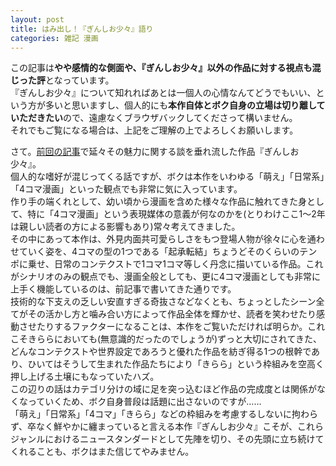 ```yaml
---
layout: post
title: はみ出し！『ぎんしお少々』語り
categories: 雑記 漫画
---
```


この記事は**やや感情的な側面や、『ぎんしお少々』以外の作品に対する視点も混じった評**となっています。  
『ぎんしお少々』について知れればあとは一個人の心情なんてどうでもいい、という方が多いと思いますし、個人的にも**本作自体とボク自身の立場は切り離していただきたい**ので、遠慮なくブラウザバックしてくださって構いません。  
それでもご覧になる場合は、上記をご理解の上でよろしくお願いします。

さて。[前回の記事][Ref1]で延々その魅力に関する談を垂れ流した作品『ぎんしお少々』。  
個人的な嗜好が混じってくる話ですが、ボクは本作をいわゆる「萌え」「日常系」「4コマ漫画」といった観点でも非常に気に入っています。  
作り手の端くれとして、幼い頃から漫画を含めた様々な作品に触れてきた身として、特に「4コマ漫画」という表現媒体の意義が何なのかを(とりわけここ1〜2年は親しい読者の方による影響もあり)常々考えてきました。  
その中にあって本作は、外見内面共可愛らしさをもつ登場人物が徐々に心を通わせていく姿を、4コマの型の1つである「起承転結」ちょうどそのくらいのテンポに乗せ、日常のコンテクストで1コマ1コマ等しく丹念に描いている作品。これがシナリオのみの観点でも、漫画全般としても、更に4コマ漫画としても非常に上手く機能しているのは、前記事で書いてきた通りです。  
技術的な下支えの乏しい安直すぎる奇抜さなどなくとも、ちょっとしたシーン全てがその活かし方と噛み合い方によって作品全体を輝かせ、読者を笑わせたり感動させたりするファクターになることは、本作をご覧いただければ明らか。これこそきららにおいても(無意識的だったのでしょうが)ずっと大切にされてきた、どんなコンテクストや世界設定であろうと優れた作品を紡ぎ得る1つの根幹であり、ひいてはそうして生まれた作品たちにより「きらら」という枠組みを空高く押し上げる土壌にもなっていたハズ。  
この辺りの話はカテゴリ分けの域に足を突っ込むほど作品の完成度とは関係がなくなっていくため、ボク自身普段は話題に出さないのですが……  
「萌え」「日常系」「4コマ」「きらら」などの枠組みを考慮するしないに拘わらず、卒なく鮮やかに纏まっていると言える本作『ぎんしお少々』こそが、これらジャンルにおけるニュースタンダードとして先陣を切り、その先頭に立ち続けてくれることも、ボクはまた信じてやみません。

[Ref1]: /2021-07-26-comic/
